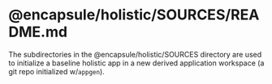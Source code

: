 # @encapsule/holistic/SOURCES/README.md

The subdirectories in the @encapsule/holistic/SOURCES directory are used to initialize a baseline holistic app in a new derived application workspace (a git repo initialized w/`appgen`).
